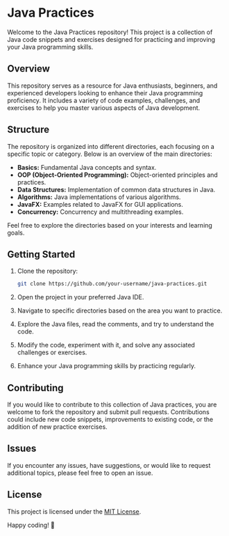 # Java Practices

Welcome to the Java Practices repository! This project is a collection of Java code snippets and exercises designed for practicing and improving your Java programming skills.

## Overview

This repository serves as a resource for Java enthusiasts, beginners, and experienced developers looking to enhance their Java programming proficiency. It includes a variety of code examples, challenges, and exercises to help you master various aspects of Java development.

## Structure

The repository is organized into different directories, each focusing on a specific topic or category. Below is an overview of the main directories:

- **Basics:** Fundamental Java concepts and syntax.
- **OOP (Object-Oriented Programming):** Object-oriented principles and practices.
- **Data Structures:** Implementation of common data structures in Java.
- **Algorithms:** Java implementations of various algorithms.
- **JavaFX:** Examples related to JavaFX for GUI applications.
- **Concurrency:** Concurrency and multithreading examples.

Feel free to explore the directories based on your interests and learning goals.

## Getting Started

1. Clone the repository:

   ```bash
   git clone https://github.com/your-username/java-practices.git
   ```

2. Open the project in your preferred Java IDE.

3. Navigate to specific directories based on the area you want to practice.

4. Explore the Java files, read the comments, and try to understand the code.

5. Modify the code, experiment with it, and solve any associated challenges or exercises.

6. Enhance your Java programming skills by practicing regularly.

## Contributing

If you would like to contribute to this collection of Java practices, you are welcome to fork the repository and submit pull requests. Contributions could include new code snippets, improvements to existing code, or the addition of new practice exercises.

## Issues

If you encounter any issues, have suggestions, or would like to request additional topics, please feel free to open an issue.

## License

This project is licensed under the [MIT License](LICENSE).

Happy coding! 🚀
